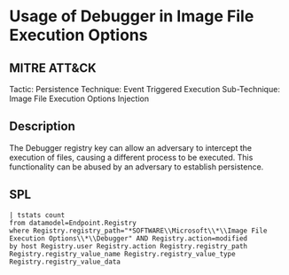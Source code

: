 # Usage of Debugger in Image File Execution Options

## MITRE ATT&CK
Tactic: Persistence
Technique: Event Triggered Execution
Sub-Technique: Image File Execution Options Injection

## Description
The Debugger registry key can allow an adversary to intercept the execution of files, causing a different process to be executed. This functionality can be abused by an adversary to establish persistence.

## SPL
```spl
| tstats count 
from datamodel=Endpoint.Registry 
where Registry.registry_path="*SOFTWARE\\Microsoft\\*\\Image File Execution Options\\*\\Debugger" AND Registry.action=modified
by host Registry.user Registry.action Registry.registry_path Registry.registry_value_name Registry.registry_value_type Registry.registry_value_data
```